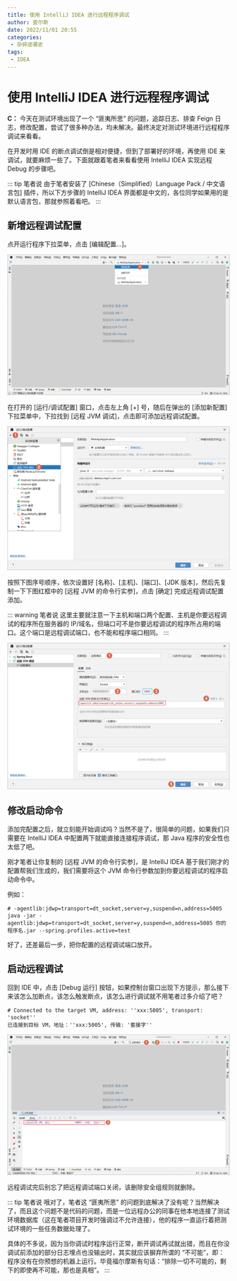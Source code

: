 ```yaml
---
title: 使用 IntelliJ IDEA 进行远程程序调试
author: 查尔斯
date: 2022/11/01 20:55
categories:
 - 杂碎逆袭史
tags:
 - IDEA
---
```


# 使用 IntelliJ IDEA 进行远程程序调试

**C：** 今天在测试环境出现了一个 “匪夷所思” 的问题，追踪日志、排查 Feign 日志，修改配置，尝试了很多种办法，均未解决。最终决定对测试环境进行远程程序调试来看看。

在开发时用 IDE 的断点调试倒是相对便捷，但到了部署好的环境，再使用 IDE 来调试，就要麻烦一些了。下面就跟着笔者来看看使用 IntelliJ IDEA 实现远程 Debug 的步骤吧。

<!-- more-->

::: tip 笔者说
由于笔者安装了 [Chinese（Simplified）Language Pack / 中文语言包] 插件，所以下方步骤的 IntelliJ IDEA 界面都是中文的，各位同学如果用的是默认语言包，那就参照着看吧。
:::

## 新增远程调试配置

点开运行程序下拉菜单，点击 [编辑配置...]。

![202211012021157](./img/202211012021157.png)

在打开的 [运行/调试配置] 窗口，点击左上角 [+] 号，随后在弹出的 [添加新配置] 下拉菜单中，下拉找到 [远程 JVM 调试]，点击即可添加远程调试配置。

![202211012022122](./img/202211012022122.png)

按照下图序号顺序，依次设置好 [名称]、[主机]、[端口]、[JDK 版本]，然后先复制一下下图红框中的 [远程 JVM 的命令行实参]，点击 [确定] 完成远程调试配置添加。

::: warning 笔者说
这里主要就注意一下主机和端口两个配置、主机是你要远程调试的程序所在服务器的 IP/域名，但端口可不是你要远程调试的程序所占用的端口。这个端口是远程调试端口，也不能和程序端口相同。
:::

![202211012022222](./img/202211012022222.png)

## 修改启动命令

添加完配置之后，就立刻能开始调试吗？当然不是了，很简单的问题，如果我们只需要在 IntelliJ IDEA 中配置两下就能直接连接程序调试，那 Java 程序的安全性也太低了吧。

刚才笔者让你复制的 [远程 JVM 的命令行实参]，是 IntelliJ IDEA 基于我们刚才的配置帮我们生成的，我们需要将这个 JVM 命令行参数加到你要远程调试的程序启动命令中。

例如：

```shell
# -agentlib:jdwp=transport=dt_socket,server=y,suspend=n,address=5005
java -jar -agentlib:jdwp=transport=dt_socket,server=y,suspend=n,address=5005 你的程序名.jar --spring.profiles.active=test
```

好了，还差最后一步，把你配置的远程调试端口放开。

## 启动远程调试

回到 IDE 中，点击 [Debug 运行] 按钮，如果控制台窗口出现下方提示，那么接下来该怎么加断点，该怎么触发断点，该怎么进行调试就不用笔者过多介绍了吧？

```shell
# Connected to the target VM, address: ''xxx:5005', transport: 'socket''
已连接到目标 VM，地址：''xxx:5005', 传输: '套接字''
```

![202211012025211](./img/202211012025211.png)

远程调试完后别忘了把远程调试端口关闭，该删除安全组规则就删除。

::: tip 笔者说
哦对了，笔者这 “匪夷所思” 的问题到底解决了没有呢？当然解决了，而且这个问题不是代码的问题，而是一位远程办公的同事在他本地连接了测试环境数据库（这在笔者项目开发时强调过不允许连接），他的程序一直运行着把测试环境的一些任务数据处理了。  

具体的不多说，因为当你调试时程序运行正常，断开调试再试就出错，而且在你没调试前添加的部分日志埋点也没输出时，其实就应该摒弃所谓的 “不可能”，即：程序没有在你预想的机器上运行。毕竟福尔摩斯有句话：“排除一切不可能的，剩下的即使再不可能，那也是真相”。
:::
